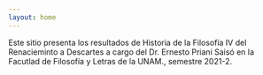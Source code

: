 ```yaml
---
layout: home 
---
```


Este sitio presenta los resultados de Historia de la Filosofía IV del Renacieminto a Descartes a cargo del Dr. Ernesto Priani Saisó en la Facutlad de Filosofía y Letras de la UNAM., semestre 2021-2. 
